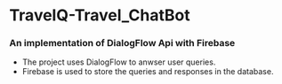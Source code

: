 # TravelQ-Travel_ChatBot
### An implementation of DialogFlow Api with Firebase 

- The project uses DialogFlow to anwser user queries.
- Firebase is used to store the queries and responses in the database.
